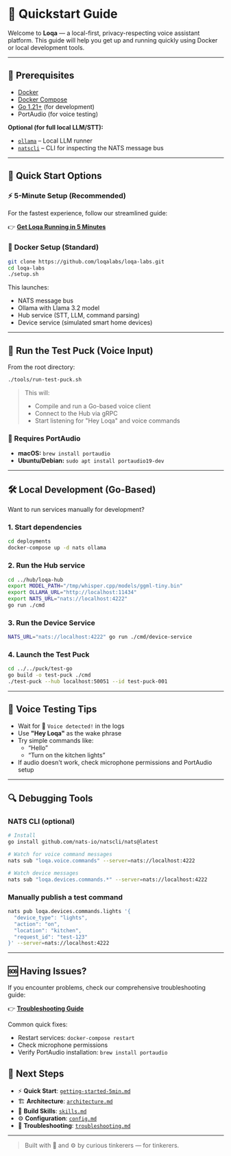 # 🚀 Quickstart Guide

Welcome to **Loqa** — a local-first, privacy-respecting voice assistant platform. This guide will help you get up and running quickly using Docker or local development tools.

---

## 🧰 Prerequisites

- [Docker](https://docs.docker.com/get-docker/)
- [Docker Compose](https://docs.docker.com/compose/)
- [Go 1.21+](https://go.dev/dl/) (for development)
- PortAudio (for voice testing)

**Optional (for full local LLM/STT):**
- [`ollama`](https://ollama.com/) – Local LLM runner
- [`natscli`](https://docs.nats.io/running-a-nats-service/nats-tools/natscli) – CLI for inspecting the NATS message bus

---

## 🚀 Quick Start Options

### ⚡ **5-Minute Setup** (Recommended)
For the fastest experience, follow our streamlined guide:

👉 **[Get Loqa Running in 5 Minutes](./getting-started-5min.md)**

### 🐳 **Docker Setup** (Standard)
```bash
git clone https://github.com/loqalabs/loqa-labs.git
cd loqa-labs
./setup.sh
```

This launches:
- NATS message bus
- Ollama with Llama 3.2 model
- Hub service (STT, LLM, command parsing)
- Device service (simulated smart home devices)

---

## 🎤 Run the Test Puck (Voice Input)

From the root directory:

```bash
./tools/run-test-puck.sh
```

> This will:
> - Compile and run a Go-based voice client
> - Connect to the Hub via gRPC
> - Start listening for "Hey Loqa" and voice commands

### 🔧 Requires PortAudio

- **macOS:** `brew install portaudio`
- **Ubuntu/Debian:** `sudo apt install portaudio19-dev`

---

## 🛠️ Local Development (Go-Based)

Want to run services manually for development?

### 1. Start dependencies

```bash
cd deployments
docker-compose up -d nats ollama
```

### 2. Run the Hub service

```bash
cd ../hub/loqa-hub
export MODEL_PATH="/tmp/whisper.cpp/models/ggml-tiny.bin"
export OLLAMA_URL="http://localhost:11434"
export NATS_URL="nats://localhost:4222"
go run ./cmd
```

### 3. Run the Device Service

```bash
NATS_URL="nats://localhost:4222" go run ./cmd/device-service
```

### 4. Launch the Test Puck

```bash
cd ../../puck/test-go
go build -o test-puck ./cmd
./test-puck --hub localhost:50051 --id test-puck-001
```

---

## 🧪 Voice Testing Tips

- Wait for 🎤 `Voice detected!` in the logs
- Use **"Hey Loqa"** as the wake phrase
- Try simple commands like:
  - “Hello”
  - “Turn on the kitchen lights”
- If audio doesn't work, check microphone permissions and PortAudio setup

---

## 🔍 Debugging Tools

### NATS CLI (optional)

```bash
# Install
go install github.com/nats-io/natscli/nats@latest

# Watch for voice command messages
nats sub "loqa.voice.commands" --server=nats://localhost:4222

# Watch device messages
nats sub "loqa.devices.commands.*" --server=nats://localhost:4222
```

### Manually publish a test command

```bash
nats pub loqa.devices.commands.lights '{
  "device_type": "lights",
  "action": "on", 
  "location": "kitchen",
  "request_id": "test-123"
}' --server=nats://localhost:4222
```

---

## 🆘 Having Issues?

If you encounter problems, check our comprehensive troubleshooting guide:

👉 **[Troubleshooting Guide](./troubleshooting.md)**

Common quick fixes:
- Restart services: `docker-compose restart`
- Check microphone permissions
- Verify PortAudio installation: `brew install portaudio`

## 📄 Next Steps

- ⚡ **Quick Start**: [`getting-started-5min.md`](./getting-started-5min.md)
- 🏗️ **Architecture**: [`architecture.md`](./architecture.md)
- 🧩 **Build Skills**: [`skills.md`](./skills.md)
- ⚙️ **Configuration**: [`config.md`](./config.md)
- 🔧 **Troubleshooting**: [`troubleshooting.md`](./troubleshooting.md)

---

> Built with 🧠 and ⚙️ by curious tinkerers — for tinkerers.